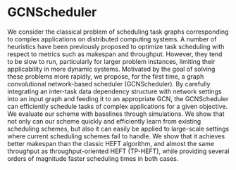 
# GCNScheduler

We consider the classical problem of scheduling task graphs corresponding to complex applications on distributed computing systems. A number of heuristics have been previously proposed to optimize task scheduling with respect to metrics such as makespan and throughput. However, they tend to be slow to run, particularly for larger problem instances, limiting their applicability in more dynamic systems. Motivated by the goal of solving these problems more rapidly, we propose, for the first time, a graph convolutional network-based scheduler (GCNScheduler). By carefully integrating an inter-task data dependency structure with network settings into an input graph and feeding it to an appropriate GCN, the GCNScheduler can efficiently schedule tasks of complex applications for a given objective. We evaluate our scheme with baselines through simulations. We show that not only can our scheme quickly and efficiently learn from existing scheduling schemes, but also it can easily be applied to large-scale settings where current scheduling schemes fail to handle. We show that it achieves better makespan than the classic HEFT algorithm, and almost the same throughput as throughput-oriented HEFT (TP-HEFT), while providing several orders of magnitude faster scheduling times in both cases. 

